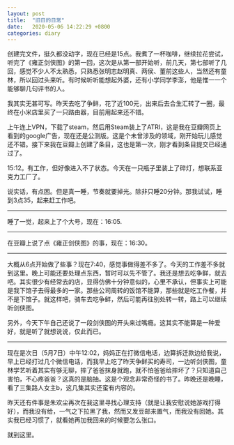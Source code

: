 ```yaml
---
layout: post
title:  "旧日的日常"
date:   2020-05-06 14:22:29 +0800
categories: diary
---
```


创建完文件，挺久都没动字，现在已经是15点。我煮了一杯咖啡，继续拉花尝试，听完了《雍正剑侠图》的第一回，这次是从第一部开始听，前几天，第七部听了几回，感觉不少人不太熟悉，只熟悉张明志赵明真、两侯、董前这些人，当然还有童林，所以回过头来听。有时候听听能想起外婆，还有小学同学李澎，他是惟一一个能够聊几句评书的人。

我其实无甚可写。昨天去吃了争鲜，花了近100元，出来后去合生汇转了一圈，最终在小米店里买了一只路由器，目前用起来还不错。

上午连上VPN，下载了steam，然后用Steam装上了ATRI，这是我在豆瓣网页上看到的google广告，现在还是公测版。这是个未曾涉及的领域，刚开始玩儿感觉还不错。接下来我在豆瓣上创建了条目，这也是第一次，刚才看到条目提交已经通过了。

15:12。有工作，但好像进入不了状态。今天在一只瓶子里装上了碎灯，想联系亚克力工厂了。

说实话，有点困。但是真一睡，节奏就要掉光。除非只睡20分钟。那我试试，睡到3点35，起来赶工作吧。

----

睡了一觉，起来上了个大号，现在：16:05.

----

在豆瓣上说了点《雍正剑侠图》的事，现在：16:30。

----

大概从6点开始做了些事？现在7:40，感觉事做得差不多了。今天的工作差不多就到这里。晚上可能还要处理点东西，暂时可以先不管了。我还是想去吃争鲜，就去吧。其实很少有经常去的店，显得仿佛十分钟意似的，心里不承认，但事实上可能是我下馆子去得最多的一家。那些公司周转的饭馆不能算，那些就是吃工作餐，并不是下馆子。就这样吧，骑车去吃争鲜，然后可能再往别处转一转，路上可以继续听剑侠图。

另外，今天下午自己还说了一段剑侠图的开头来过嘴瘾。这其实不能算是一种爱好，就是听了就想说说，仅此而已。

----

现在是次日（5月7日）中午12:02，妈妈正在打微信电话，边算拆迁款边给我说，早上已经打过几个微信电话，而我早上吃了昨天争鲜买的寿司，一边听剑侠图，童林学艺听着其实有够无聊，摔了爸爸抹身就跑，就不怕爸爸给摔坏了？只知道自己害怕，不心疼爸爸？这真的是脑抽。这是个观念非常奇怪的书了。昨晚还是晚睡，看了三集路人女主b，这几集其实还蛮有内容的。

昨天还有件事是朱欢尘再次在我这里寻找心理支持（就是让我安慰说她游戏打得好），而我没有给，一气之下拉黑了我，然而又发豆邮来置气，而我没有回她。其实我已经习惯了，就看她再加我回来的时候要怎么张口。

就到这里。
